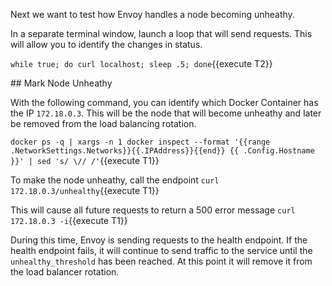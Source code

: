 Next we want to test how Envoy handles a node becoming unheathy. 

In a separate terminal window, launch a loop that will send requests. This will allow you to identify the changes in status.

`while true; do curl localhost; sleep .5; done`{{execute T2}}

## Mark Node Unheathy

With the following command, you can identify which Docker Container has the IP `172.18.0.3`. This will be the node that will become unheathy and later be removed from the load balancing rotation.

`docker ps -q | xargs -n 1 docker inspect --format '{{range .NetworkSettings.Networks}}{{.IPAddress}}{{end}} {{ .Config.Hostname }}' | sed 's/ \// /'`{{execute T1}}

To make the node unheathy, call the endpoint `curl 172.18.0.3/unhealthy`{{execute T1}}

This will cause all future requests to return a 500 error message `curl 172.18.0.3 -i`{{execute T1}}

During this time, Envoy is sending requests to the health endpoint. If the health endpoint fails, it will continue to send traffic to the service until the `unhealthy_threshold` has been reached. At this point it will remove it from the load balancer rotation.
